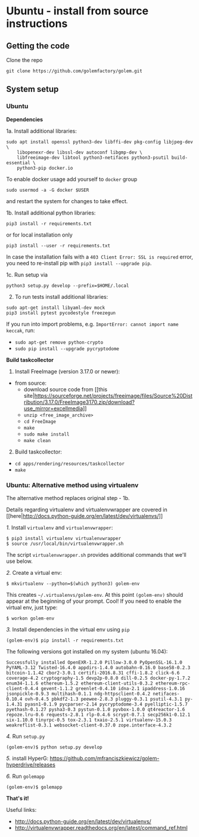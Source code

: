 
# Ubuntu - install from source instructions

## Getting the code

Clone the repo

```
git clone https://github.com/golemfactory/golem.git
```

## System setup

### Ubuntu

**Dependencies**

1a. Install additional libraries:  
```
sudo apt install openssl python3-dev libffi-dev pkg-config libjpeg-dev \
    libopenexr-dev libssl-dev autoconf libgmp-dev \
    libfreeimage-dev libtool python3-netifaces python3-psutil build-essential \
    python3-pip docker.io
```
To enable docker usage add yourself to `docker` group

```
sudo usermod -a -G docker $USER
```

and restart the system for changes to take effect.


1b. Install additional python libraries:  

```
pip3 install -r requirements.txt
```
or for local installation only

```
pip3 install --user -r requirements.txt
```


In case the installation fails with a `403 Client Error: SSL is required` error, you need to re-install pip with `pip3 install --upgrade pip`.

1c. Run setup via
```
python3 setup.py develop --prefix=$HOME/.local
```

2. To run tests install additional libraries:
```
sudo apt-get install libyaml-dev mock
pip3 install pytest pycodestyle freezegun
```

If you run into import problems, e.g. `ImportError: cannot import name keccak`, run:
  - `sudo apt-get remove python-crypto`
  - `sudo pip install --upgrade pycryptodome`

**Build taskcollector**

1. Install FreeImage (version 3.17.0 or newer):
  - from source:
    - download source code from [[this site|https://sourceforge.net/projects/freeimage/files/Source%20Distribution/3.17.0/FreeImage3170.zip/download?use_mirror=excellmedia]]
    - `unzip <free_image_archive>`
    - `cd FreeImage`
    - `make`
    - `sudo make install`
    - `make clean`
2. Build taskcollector:
  - `cd apps/rendering/resources/taskcollector`
  - `make`

### Ubuntu: Alternative method using virtualenv

The alternative method replaces original step - 1b.

Details regarding virtualenv and virtualenvwrapper are  covered in [[here|http://docs.python-guide.org/en/latest/dev/virtualenvs/]]

*1.* Install `virtualenv` and `virtualenvwrapper`:

   ```
   $ pip3 install virtualenv virtualenvwrapper
   $ source /usr/local/bin/virtualenvwrapper.sh
   ```
   The script `virtualenvwrapper.sh` provides additional commands that we'll use below.

*2.* Create a virtual env:

   ```
   $ mkvirtualenv --python=$(which python3) golem-env
   ```
   This creates `~/.virtualenvs/golem-env`.
   At this point `(golem-env)` should appear at the beginning of your prompt. Cool!
   If you need to enable the virtual env, just type:
   ```
   $ workon golem-env
   ```

*3.* Install dependencies in the virtual env using `pip`

   ```
   (golem-env)$ pip install -r requirements.txt
   ```
   The following versions got installed on my system (ubuntu 16.04):
   ```
   Successfully installed OpenEXR-1.2.0 Pillow-3.0.0 PyOpenSSL-16.1.0 PyYAML-3.12 Twisted-16.4.0 appdirs-1.4.0 autobahn-0.16.0 base58-0.2.3 bitcoin-1.1.42 cbor2-3.0.1 certifi-2016.8.31 cffi-1.8.2 click-6.6 coverage-4.2 cryptography-1.5 devp2p-0.8.0 dill-0.2.5 docker-py-1.7.2 enum34-1.1.6 ethereum-1.5.2 ethereum-client-utils-0.3.2 ethereum-rpc-client-0.4.4 gevent-1.1.2 greenlet-0.4.10 idna-2.1 ipaddress-1.0.16 jsonpickle-0.9.3 multihash-0.1.1 ndg-httpsclient-0.4.2 netifaces-0.10.4 ovh-0.4.5 pbkdf2-1.3 peewee-2.8.3 pluggy-0.3.1 psutil-4.3.1 py-1.4.31 pyasn1-0.1.9 pycparser-2.14 pycryptodome-3.4 pyelliptic-1.5.7 pyethash-0.1.27 pysha3-0.3 pystun-0.1.0 pyvbox-1.0.0 qt4reactor-1.6 repoze.lru-0.6 requests-2.8.1 rlp-0.4.6 scrypt-0.7.1 secp256k1-0.12.1 six-1.10.0 tinyrpc-0.5 tox-2.3.1 txaio-2.5.1 virtualenv-15.0.3 weakreflist-0.3.1 websocket-client-0.37.0 zope.interface-4.3.2
   ```

*4.* Run `setup.py`
   ```
   (golem-env)$ python setup.py develop
   ```
*5.* install HyperG: https://github.com/mfranciszkiewicz/golem-hyperdrive/releases

*6.* Run `golemapp`
   ```
   (golem-env)$ golemapp
   ```

**That's it!**

Useful links: 
* http://docs.python-guide.org/en/latest/dev/virtualenvs/
* http://virtualenvwrapper.readthedocs.org/en/latest/command_ref.html